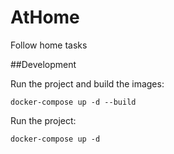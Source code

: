 # AtHome

Follow home tasks

##Development

Run the project and build the images:
```
docker-compose up -d --build
```

Run the project:
```
docker-compose up -d
